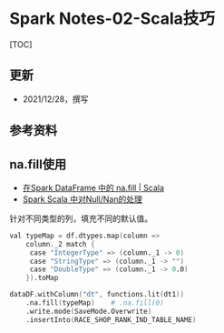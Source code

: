 
# Spark Notes-02-Scala技巧


[TOC]

## 更新
* 2021/12/28，撰写



## 参考资料





## na.fill使用

* [在Spark DataFrame 中的 na.fill | Scala](http://cn.voidcc.com/question/p-xcmnssdd-bmb.html)
* [Spark Scala 中对Null/Nan的处理](https://www.cnblogs.com/houji/p/9968281.html)



针对不同类型的列，填充不同的默认值。

```s
val typeMap = df.dtypes.map(column => 
    column._2 match { 
     case "IntegerType" => (column._1 -> 0) 
     case "StringType" => (column._1 -> "") 
     case "DoubleType" => (column._1 -> 0.0) 
    }).toMap 

dataDF.withColumn("dt", functions.lit(dt1))
    .na.fill(typeMap)    # .na.fill(0) 
    .write.mode(SaveMode.Overwrite)
    .insertInto(RACE_SHOP_RANK_IND_TABLE_NAME)
```